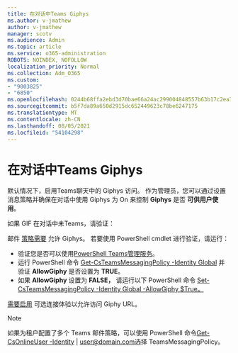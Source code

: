 ```yaml
---
title: 在对话中Teams Giphys
ms.author: v-jmathew
author: v-jmathew
manager: scotv
ms.audience: Admin
ms.topic: article
ms.service: o365-administration
ROBOTS: NOINDEX, NOFOLLOW
localization_priority: Normal
ms.collection: Adm_O365
ms.custom:
- "9003825"
- "6850"
ms.openlocfilehash: 0244b68ffa2ebd3d70bae66a24ac299004848557b63b17c2ea74fafaff22bb8c
ms.sourcegitcommit: b5f7da89a650d2915dc652449623c78be6247175
ms.translationtype: MT
ms.contentlocale: zh-CN
ms.lasthandoff: 08/05/2021
ms.locfileid: "54104298"
---
```

# <a name="using-giphys-in-teams-conversations"></a>在对话中Teams Giphys

默认情况下，启用Teams聊天中的 Giphys 访问。 作为管理员，您可以通过设置消息策略并确保在对话中使用 Giphys [](https://docs.microsoft.com/microsoftteams/messaging-policies-in-teams#messaging-policy-settings)为 On 来控制 **Giphys** 是否 **可供用户使用**。

如果 GIF 在对话中未Teams，请验证：

邮件 [策略需要](https://docs.microsoft.com/microsoftteams/messaging-policies-in-teams) 允许 Giphys。 若要使用 PowerShell cmdlet 进行验证，请运行：

- 验证您是否可以使用[PowerShell Teams管理服务](https://docs.microsoft.com/microsoftteams/teams-powershell-overview?view=o365-worldwide#manage-teams-with-powershell)。
- 运行 PowerShell 命令 [Get-CsTeamsMessagingPolicy -Identity Global](https://docs.microsoft.com/powershell/module/skype/get-csteamsmessagingpolicy?view=skype-ps) 并验证 **AllowGiphy** 是否设置为 **TRUE**。
- 如果 **AllowGiphy** 设置为 **FALSE，** 请运行以下 PowerShell 命令 [Set-CsTeamsMessagingPolicy -Identity Global -AllowGiphy $True。](https://docs.microsoft.com/powershell/module/skype/set-csteamsmessagingpolicy?view=skype-ps)

[需要启用](https://docs.microsoft.com/deployoffice/privacy/optional-connected-experiences) 可选连接体验以允许访问 Giphy URL。

> [!NOTE]
> 如果为租户配置了多个 Teams 邮件策略，可以使用 PowerShell 命令[Get-CsOnlineUser -Identity](https://docs.microsoft.com/powershell/module/skype/get-csonlineuser?view=skype-ps) | <user@domain.com>选择 TeamsMessagingPolicy。
